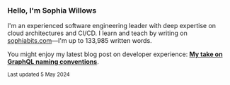 ### Hello, I'm Sophia Willows

I'm an experienced software engineering leader with deep expertise on cloud architectures and CI/CD. I learn and teach by writing on [sophiabits.com](https://sophiabits.com/blog)—I'm up to 133,985 written words.

You might enjoy my latest blog post on developer experience: **[My take on GraphQL naming conventions](https://sophiabits.com/blog/graphql-naming-conventions)**.

<sub>Last updated 5 May 2024</sub>
